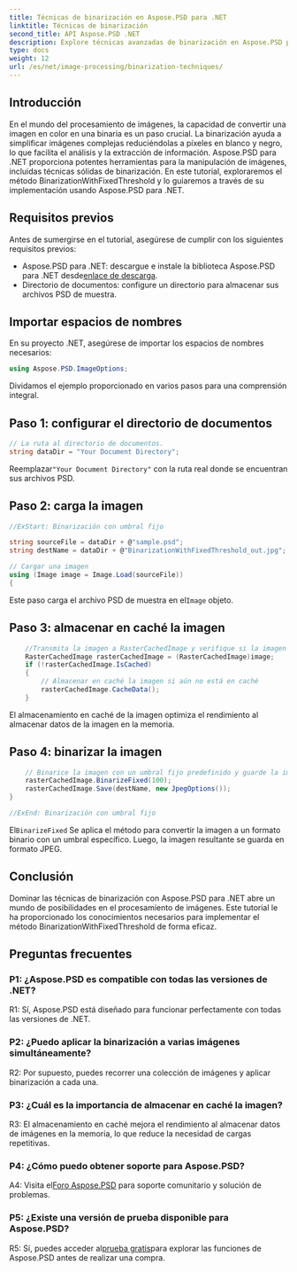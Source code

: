 ```yaml
---
title: Técnicas de binarización en Aspose.PSD para .NET
linktitle: Técnicas de binarización
second_title: API Aspose.PSD .NET
description: Explore técnicas avanzadas de binarización en Aspose.PSD para .NET. Convierta imágenes en color a binarias con facilidad utilizando el método BinarizationWithFixedThreshold.
type: docs
weight: 12
url: /es/net/image-processing/binarization-techniques/
---
```

## Introducción

En el mundo del procesamiento de imágenes, la capacidad de convertir una imagen en color en una binaria es un paso crucial. La binarización ayuda a simplificar imágenes complejas reduciéndolas a píxeles en blanco y negro, lo que facilita el análisis y la extracción de información. Aspose.PSD para .NET proporciona potentes herramientas para la manipulación de imágenes, incluidas técnicas sólidas de binarización. En este tutorial, exploraremos el método BinarizationWithFixedThreshold y lo guiaremos a través de su implementación usando Aspose.PSD para .NET.

## Requisitos previos

Antes de sumergirse en el tutorial, asegúrese de cumplir con los siguientes requisitos previos:

-  Aspose.PSD para .NET: descargue e instale la biblioteca Aspose.PSD para .NET desde[enlace de descarga](https://releases.aspose.com/psd/net/).
- Directorio de documentos: configure un directorio para almacenar sus archivos PSD de muestra.

## Importar espacios de nombres

En su proyecto .NET, asegúrese de importar los espacios de nombres necesarios:

```csharp
using Aspose.PSD.ImageOptions;
```

Dividamos el ejemplo proporcionado en varios pasos para una comprensión integral.

## Paso 1: configurar el directorio de documentos

```csharp
// La ruta al directorio de documentos.
string dataDir = "Your Document Directory";
```

 Reemplazar`"Your Document Directory"` con la ruta real donde se encuentran sus archivos PSD.

## Paso 2: carga la imagen

```csharp
//ExStart: Binarización con umbral fijo

string sourceFile = dataDir + @"sample.psd";
string destName = dataDir + @"BinarizationWithFixedThreshold_out.jpg";

// Cargar una imagen
using (Image image = Image.Load(sourceFile))
{
```

 Este paso carga el archivo PSD de muestra en el`Image` objeto.

## Paso 3: almacenar en caché la imagen

```csharp
	//Transmita la imagen a RasterCachedImage y verifique si la imagen está almacenada en caché
	RasterCachedImage rasterCachedImage = (RasterCachedImage)image;
	if (!rasterCachedImage.IsCached)
	{
		// Almacenar en caché la imagen si aún no está en caché
		rasterCachedImage.CacheData();
	}
```

El almacenamiento en caché de la imagen optimiza el rendimiento al almacenar datos de la imagen en la memoria.

## Paso 4: binarizar la imagen

```csharp
	// Binarice la imagen con un umbral fijo predefinido y guarde la imagen resultante
	rasterCachedImage.BinarizeFixed(100);
	rasterCachedImage.Save(destName, new JpegOptions());
}

//ExEnd: Binarización con umbral fijo
```

 El`BinarizeFixed` Se aplica el método para convertir la imagen a un formato binario con un umbral específico. Luego, la imagen resultante se guarda en formato JPEG.

## Conclusión

Dominar las técnicas de binarización con Aspose.PSD para .NET abre un mundo de posibilidades en el procesamiento de imágenes. Este tutorial le ha proporcionado los conocimientos necesarios para implementar el método BinarizationWithFixedThreshold de forma eficaz.

## Preguntas frecuentes

### P1: ¿Aspose.PSD es compatible con todas las versiones de .NET?

R1: Sí, Aspose.PSD está diseñado para funcionar perfectamente con todas las versiones de .NET.

### P2: ¿Puedo aplicar la binarización a varias imágenes simultáneamente?

R2: Por supuesto, puedes recorrer una colección de imágenes y aplicar binarización a cada una.

### P3: ¿Cuál es la importancia de almacenar en caché la imagen?

R3: El almacenamiento en caché mejora el rendimiento al almacenar datos de imágenes en la memoria, lo que reduce la necesidad de cargas repetitivas.

### P4: ¿Cómo puedo obtener soporte para Aspose.PSD?

 A4: Visita el[Foro Aspose.PSD](https://forum.aspose.com/c/psd/34) para soporte comunitario y solución de problemas.

### P5: ¿Existe una versión de prueba disponible para Aspose.PSD?

 R5: Sí, puedes acceder al[prueba gratis](https://releases.aspose.com/)para explorar las funciones de Aspose.PSD antes de realizar una compra.